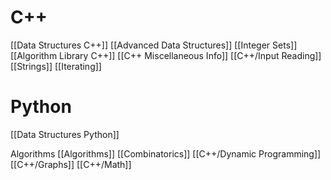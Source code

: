 # C++
[[Data Structures C++]]
[[Advanced Data Structures]]
[[Integer Sets]]
[[Algorithm Library C++]]
[[C++ Miscellaneous Info]]
[[C++/Input Reading]]
[[Strings]]
[[Iterating]]
# Python
[[Data Structures Python]]

Algorithms
[[Algorithms]]
[[Combinatorics]]
[[C++/Dynamic Programming]]
[[C++/Graphs]]
[[C++/Math]]

